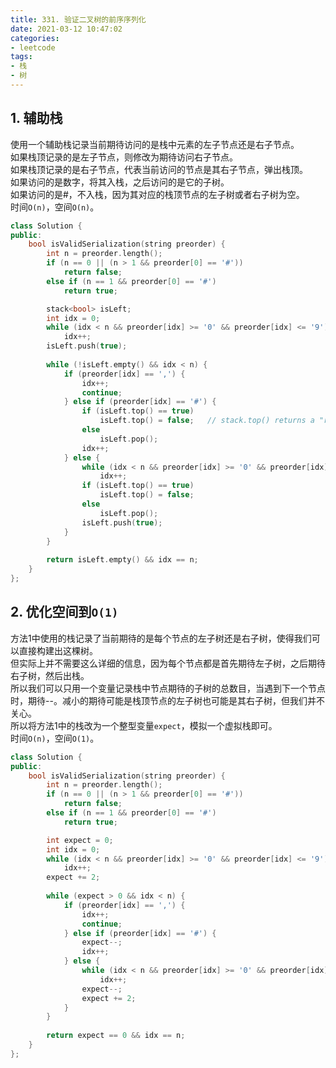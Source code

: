 ```yaml
---
title: 331. 验证二叉树的前序序列化
date: 2021-03-12 10:47:02
categories: 
- leetcode
tags: 
- 栈
- 树
---
```

## 1. 辅助栈
使用一个辅助栈记录当前期待访问的是栈中元素的左子节点还是右子节点。  
如果栈顶记录的是左子节点，则修改为期待访问右子节点。  
如果栈顶记录的是右子节点，代表当前访问的节点是其右子节点，弹出栈顶。  
如果访问的是数字，将其入栈，之后访问的是它的子树。  
如果访问的是#，不入栈，因为其对应的栈顶节点的左子树或者右子树为空。  
时间`O(n)`，空间`O(n)`。  
```cpp
class Solution {
public:
    bool isValidSerialization(string preorder) {
        int n = preorder.length();
        if (n == 0 || (n > 1 && preorder[0] == '#'))
            return false;
        else if (n == 1 && preorder[0] == '#')
            return true;

        stack<bool> isLeft;
        int idx = 0;
        while (idx < n && preorder[idx] >= '0' && preorder[idx] <= '9')
            idx++;
        isLeft.push(true);
        
        while (!isLeft.empty() && idx < n) {
            if (preorder[idx] == ',') {
                idx++;
                continue;
            } else if (preorder[idx] == '#') {
                if (isLeft.top() == true)
                    isLeft.top() = false;   // stack.top() returns a "reference"
                else 
                    isLeft.pop();
                idx++;
            } else {
                while (idx < n && preorder[idx] >= '0' && preorder[idx] <= '9')
                    idx++;
                if (isLeft.top() == true) 
                    isLeft.top() = false;
                else 
                    isLeft.pop();
                isLeft.push(true);
            }
        }
        
        return isLeft.empty() && idx == n;
    }
};
```
  
## 2. 优化空间到`O(1)`
方法1中使用的栈记录了当前期待的是每个节点的左子树还是右子树，使得我们可以直接构建出这棵树。  
但实际上并不需要这么详细的信息，因为每个节点都是首先期待左子树，之后期待右子树，然后出栈。  
所以我们可以只用一个变量记录栈中节点期待的子树的总数目，当遇到下一个节点时，期待--。减小的期待可能是栈顶节点的左子树也可能是其右子树，但我们并不关心。  
所以将方法1中的栈改为一个整型变量`expect`，模拟一个虚拟栈即可。  
时间`O(n)`，空间`O(1)`。  
```cpp
class Solution {
public:
    bool isValidSerialization(string preorder) {
        int n = preorder.length();
        if (n == 0 || (n > 1 && preorder[0] == '#'))
            return false;
        else if (n == 1 && preorder[0] == '#')
            return true;

        int expect = 0;
        int idx = 0;
        while (idx < n && preorder[idx] >= '0' && preorder[idx] <= '9')
            idx++;
        expect += 2;
        
        while (expect > 0 && idx < n) {
            if (preorder[idx] == ',') {
                idx++;
                continue;
            } else if (preorder[idx] == '#') {
                expect--;
                idx++;
            } else {
                while (idx < n && preorder[idx] >= '0' && preorder[idx] <= '9')
                    idx++;
                expect--;
                expect += 2;
            }
        }
        
        return expect == 0 && idx == n;
    }
};
```